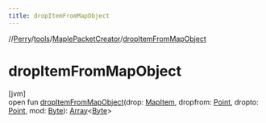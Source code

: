 ```yaml
---
title: dropItemFromMapObject
---
```

//[Perry](../../../index.html)/[tools](../index.html)/[MaplePacketCreator](index.html)/[dropItemFromMapObject](drop-item-from-map-object.html)



# dropItemFromMapObject



[jvm]\
open fun [dropItemFromMapObject](drop-item-from-map-object.html)(drop: [MapItem](../../server.maps/-map-item/index.html), dropfrom: [Point](https://docs.oracle.com/javase/8/docs/api/java/awt/Point.html), dropto: [Point](https://docs.oracle.com/javase/8/docs/api/java/awt/Point.html), mod: [Byte](https://kotlinlang.org/api/latest/jvm/stdlib/kotlin/-byte/index.html)): [Array](https://kotlinlang.org/api/latest/jvm/stdlib/kotlin/-array/index.html)&lt;[Byte](https://kotlinlang.org/api/latest/jvm/stdlib/kotlin/-byte/index.html)&gt;





